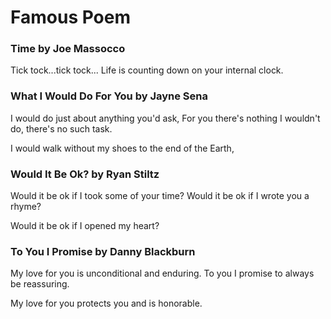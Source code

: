 # Famous Poem

### Time by Joe Massocco
Tick tock...tick tock...
Life is counting down on your internal clock.

### What I Would Do For You by Jayne Sena
I would do just about anything you'd ask,
For you there's nothing I wouldn't do, there's no such task.

I would walk without my shoes to the end of the Earth,

### Would It Be Ok? by Ryan Stiltz
Would it be ok if I took some of your time?
Would it be ok if I wrote you a rhyme?

Would it be ok if I opened my heart?

### To You I Promise by Danny Blackburn
My love for you is unconditional and enduring.
To you I promise to always be reassuring.

My love for you protects you and is honorable.

